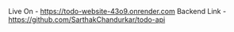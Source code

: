 Live On - https://todo-website-43o9.onrender.com
Backend Link - https://github.com/SarthakChandurkar/todo-api
